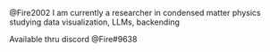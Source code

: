 @Fire2002
I am currently a researcher in condensed matter physics
studying data visualization, LLMs, backending

Available thru discord @Fire#9638

<!---
Fire2002/Fire2002 is a ✨ special ✨ repository because its `README.md` (this file) appears on your GitHub profile.
You can click the Preview link to take a look at your changes.
--->
